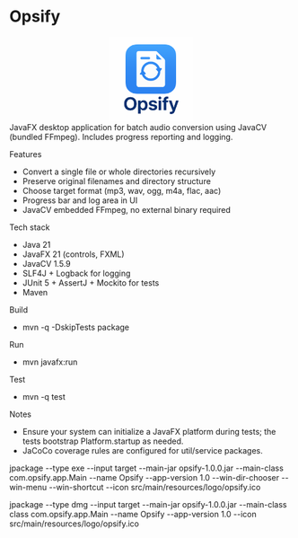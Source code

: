 # Opsify

<div align="center">
    <img src="docs/logo.png" alt="Audio Converter Logo" width="150" />
</div>
JavaFX desktop application for batch audio conversion using JavaCV (bundled FFmpeg). Includes progress reporting and logging.

Features
- Convert a single file or whole directories recursively
- Preserve original filenames and directory structure
- Choose target format (mp3, wav, ogg, m4a, flac, aac)
- Progress bar and log area in UI
- JavaCV embedded FFmpeg, no external binary required

Tech stack
- Java 21
- JavaFX 21 (controls, FXML)
- JavaCV 1.5.9
- SLF4J + Logback for logging
- JUnit 5 + AssertJ + Mockito for tests
- Maven

Build
- mvn -q -DskipTests package

Run
- mvn javafx:run

Test
- mvn -q test

Notes
- Ensure your system can initialize a JavaFX platform during tests; the tests bootstrap Platform.startup as needed.
- JaCoCo coverage rules are configured for util/service packages.


jpackage --type exe --input target --main-jar opsify-1.0.0.jar --main-class com.opsify.app.Main --name Opsify --app-version 1.0 --win-dir-chooser --win-menu --win-shortcut --icon src/main/resources/logo/opsify.ico


jpackage --type dmg --input target --main-jar opsify-1.0.0.jar --main-class class com.opsify.app.Main --name Opsify --app-version 1.0 --icon src/main/resources/logo/opsify.ico